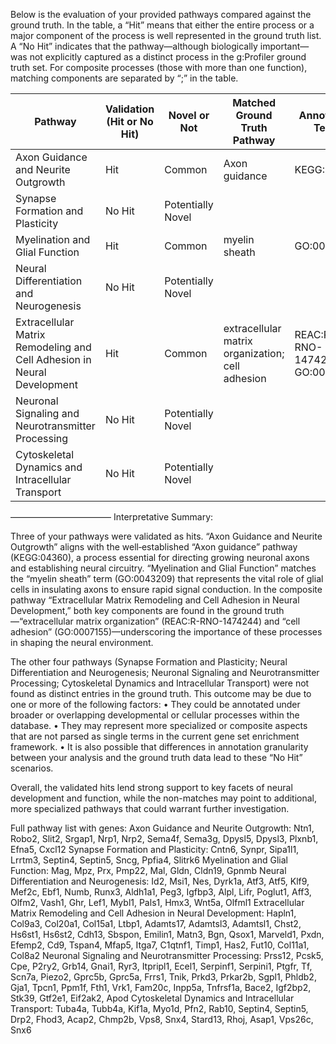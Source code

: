 Below is the evaluation of your provided pathways compared against the ground truth. In the table, a “Hit” means that either the entire process or a major component of the process is well represented in the ground truth list. A “No Hit” indicates that the pathway—although biologically important—was not explicitly captured as a distinct process in the g:Profiler ground truth set. For composite processes (those with more than one function), matching components are separated by “;” in the table.

| Pathway                                                        | Validation (Hit or No Hit) | Novel or Not       | Matched Ground Truth Pathway                          | Annotation Term          |
|----------------------------------------------------------------|----------------------------|--------------------|-------------------------------------------------------|--------------------------|
| Axon Guidance and Neurite Outgrowth                            | Hit                        | Common             | Axon guidance                                         | KEGG:04360               |
| Synapse Formation and Plasticity                               | No Hit                     | Potentially Novel  |                                                       |                          |
| Myelination and Glial Function                                 | Hit                        | Common             | myelin sheath                                         | GO:0043209               |
| Neural Differentiation and Neurogenesis                        | No Hit                     | Potentially Novel  |                                                       |                          |
| Extracellular Matrix Remodeling and Cell Adhesion in Neural Development | Hit            | Common             | extracellular matrix organization; cell adhesion      | REAC:R-RNO-1474244; GO:0007155 |
| Neuronal Signaling and Neurotransmitter Processing             | No Hit                     | Potentially Novel  |                                                       |                          |
| Cytoskeletal Dynamics and Intracellular Transport              | No Hit                     | Potentially Novel  |                                                       |                          |

–––––––––––––––––––––––
Interpretative Summary:

Three of your pathways were validated as hits. “Axon Guidance and Neurite Outgrowth” aligns with the well‐established “Axon guidance” pathway (KEGG:04360), a process essential for directing growing neuronal axons and establishing neural circuitry. “Myelination and Glial Function” matches the “myelin sheath” term (GO:0043209) that represents the vital role of glial cells in insulating axons to ensure rapid signal conduction. In the composite pathway “Extracellular Matrix Remodeling and Cell Adhesion in Neural Development,” both key components are found in the ground truth—“extracellular matrix organization” (REAC:R-RNO-1474244) and “cell adhesion” (GO:0007155)—underscoring the importance of these processes in shaping the neural environment.

The other four pathways (Synapse Formation and Plasticity; Neural Differentiation and Neurogenesis; Neuronal Signaling and Neurotransmitter Processing; Cytoskeletal Dynamics and Intracellular Transport) were not found as distinct entries in the ground truth. This outcome may be due to one or more of the following factors:
• They could be annotated under broader or overlapping developmental or cellular processes within the database.
• They may represent more specialized or composite aspects that are not parsed as single terms in the current gene set enrichment framework.
• It is also possible that differences in annotation granularity between your analysis and the ground truth data lead to these “No Hit” scenarios.

Overall, the validated hits lend strong support to key facets of neural development and function, while the non-matches may point to additional, more specialized pathways that could warrant further investigation.


Full pathway list with genes:
Axon Guidance and Neurite Outgrowth: Ntn1, Robo2, Slit2, Srgap1, Nrp1, Nrp2, Sema4f, Sema3g, Dpysl5, Dpysl3, Plxnb1, Efna5, Cxcl12
Synapse Formation and Plasticity: Cntn6, Synpr, Sipa1l1, Lrrtm3, Septin4, Septin5, Sncg, Ppfia4, Slitrk6
Myelination and Glial Function: Mag, Mpz, Prx, Pmp22, Mal, Gldn, Cldn19, Gpnmb
Neural Differentiation and Neurogenesis: Id2, Msi1, Nes, Dyrk1a, Atf3, Atf5, Klf9, Mef2c, Ebf1, Numb, Runx3, Aldh1a1, Peg3, Igfbp3, Alpl, Lifr, Poglut1, Aff3, Olfm2, Vash1, Ghr, Lef1, Mybl1, Pals1, Hmx3, Wnt5a, Olfml1
Extracellular Matrix Remodeling and Cell Adhesion in Neural Development: Hapln1, Col9a3, Col20a1, Col15a1, Ltbp1, Adamts17, Adamtsl3, Adamtsl1, Chst2, Hs6st1, Hs6st2, Cdh13, Sbspon, Emilin1, Matn3, Bgn, Qsox1, Marveld1, Pxdn, Efemp2, Cd9, Tspan4, Mfap5, Itga7, C1qtnf1, Timp1, Has2, Fut10, Col11a1, Col8a2
Neuronal Signaling and Neurotransmitter Processing: Prss12, Pcsk5, Cpe, P2ry2, Grb14, Gnai1, Ryr3, Itpripl1, Ecel1, Serpinf1, Serpini1, Ptgfr, Tf, Scn7a, Piezo2, Gprc5b, Gprc5a, Frrs1, Tnik, Prkd3, Prkar2b, Sgpl1, Phldb2, Gja1, Tpcn1, Ppm1f, Fth1, Vrk1, Fam20c, Inpp5a, Tnfrsf1a, Bace2, Igf2bp2, Stk39, Gtf2e1, Eif2ak2, Apod
Cytoskeletal Dynamics and Intracellular Transport: Tuba4a, Tubb4a, Kif1a, Myo1d, Pfn2, Rab10, Septin4, Septin5, Drp2, Fhod3, Acap2, Chmp2b, Vps8, Snx4, Stard13, Rhoj, Asap1, Vps26c, Snx6